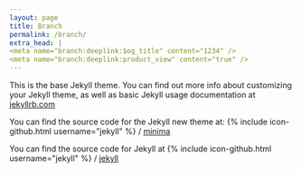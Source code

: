 ```yaml
---
layout: page
title: Branch
permalink: /branch/
extra_head: |
<meta name="branch:deeplink:$og_title" content="1234" />
<meta name="branch:deeplink:product_view" content="true" />
---
```


This is the base Jekyll theme. You can find out more info about customizing your Jekyll theme, as well as basic Jekyll usage documentation at [jekyllrb.com](https://jekyllrb.com/)

You can find the source code for the Jekyll new theme at:
{% include icon-github.html username="jekyll" %} /
[minima](https://github.com/jekyll/minima)

You can find the source code for Jekyll at
{% include icon-github.html username="jekyll" %} /
[jekyll](https://github.com/jekyll/jekyll)
